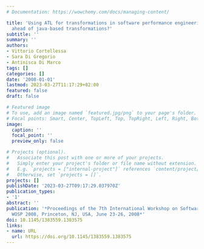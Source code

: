 ```yaml
---
# Documentation: https://wowchemy.com/docs/managing-content/

title: 'Using ATL for transformations in software performance engineering: a step
  ahead of java-based transformations?'
subtitle: ''
summary: ''
authors:
- Vittorio Cortellessa
- Sara Di Gregorio
- Antinisca Di Marco
tags: []
categories: []
date: '2008-01-01'
lastmod: 2023-03-27T11:17:29+02:00
featured: false
draft: false

# Featured image
# To use, add an image named `featured.jpg/png` to your page's folder.
# Focal points: Smart, Center, TopLeft, Top, TopRight, Left, Right, BottomLeft, Bottom, BottomRight.
image:
  caption: ''
  focal_point: ''
  preview_only: false

# Projects (optional).
#   Associate this post with one or more of your projects.
#   Simply enter your project's folder or file name without extension.
#   E.g. `projects = ["internal-project"]` references `content/project/deep-learning/index.md`.
#   Otherwise, set `projects = []`.
projects: []
publishDate: '2023-03-27T09:17:29.037970Z'
publication_types:
- '1'
abstract: ''
publication: '*Proceedings of the 7th International Workshop on Software and Performance,
  WOSP 2008, Princeton, NJ, USA, June 23-26, 2008*'
doi: 10.1145/1383559.1383575
links:
- name: URL
  url: https://doi.org/10.1145/1383559.1383575
---
```

